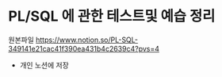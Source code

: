 # PL/SQL 에 관한 테스트및 예습 정리


원본파일 https://www.notion.so/PL-SQL-349141e21cac41f390ea431b4c2639c4?pvs=4
- 개인 노션에 저장
